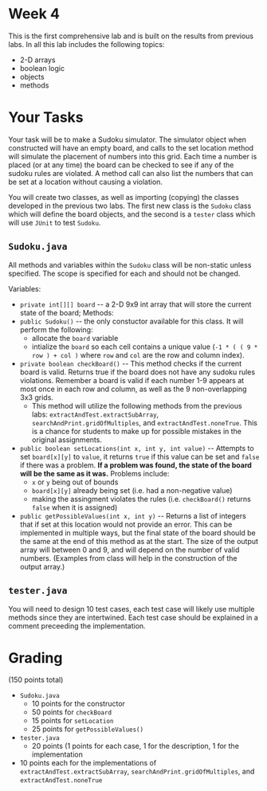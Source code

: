 # Week 4

This is the first comprehensive lab and is built on the results from previous labs. 
In all this lab includes the following topics:
* 2-D arrays
* boolean logic
* objects
* methods

# Your Tasks
Your task will be to make a Sudoku simulator. 
The simulator object when constructed will have an empty board, 
and calls to the set location method will simulate the placement of numbers into this grid. 
Each time a number is placed (or at any time) the board can be checked to see if any of the sudoku rules are violated. 
A method call can also list the numbers that can be set at a location without causing a violation. 

You will create two classes, as well as importing (copying) the classes developed in the previous two labs. 
The first new class is the `Sudoku` class which will define the board objects, 
and the second is a `tester` class which will use `JUnit` to test `Sudoku`. 

## `Sudoku.java`
All methods and variables within the `Sudoku` class will be non-static unless specified.
The scope is specified for each and should not be changed. 

Variables:
* `private int[][] board` -- a 2-D 9x9 int array that will store the current state of the board;
Methods:
* `public Sudoku()` -- the only constuctor available for this class. It will perform the following:
  * allocate the `board` variable
  * intialize the `board` so each cell contains a unique value (`-1 * ( ( 9 * row ) + col )` where `row` and `col` are the row and column index).
* `private boolean checkBoard()` -- This method checks if the current board is valid. Returns true if the board does not have any sudoku rules violations. Remember a board is valid if each number 1-9 appears at most once in each row and column, as well as the 9 non-overlapping 3x3 grids.
  * This method will utilize the following methods from the previous labs: `extractAndTest.extractSubArray`, `searchAndPrint.gridOfMultiples`, and `extractAndTest.noneTrue`. This is a chance for students to make up for possible mistakes in the original assignments. 
* `public boolean setLocations(int x, int y, int value)` -- Attempts to set `board[x][y]` to `value`, it returns `true` if this value can be set and `false` if there was a problem. **If a problem was found, the state of the board will be the same as it was.** Problems include:
  * `x` or `y` being out of bounds
  * `board[x][y]` already being set (i.e. had a non-negative value)
  * making the assingment violates the rules (i.e. `checkBoard()` returns `false` when it is assigned)
* `public getPossibleValues(int x, int y)` -- Returns a list of integers that if set at this location would not provide an error. 
This can be implemented in multiple ways, but the final state of the board should be the same at the end of this method as at the start. 
The size of the output array will between 0 and 9, and will depend on the number of valid numbers. 
(Examples from class will help in the construction of the output array.)

## `tester.java`

You will need to design 10 test cases, each test case will likely use multiple methods since they are intertwined. 
Each test case should be explained in a comment preceeding the implementation. 

# Grading
(150 points total)

* `Sudoku.java`
  * 10 points for the constructor
  * 50 points for `checkBoard`
  * 15 points for `setLocation`
  * 25 points for `getPossibleValues()`
* `tester.java`
  * 20 points (1 points for each case, 1 for the description, 1 for the implementation
* 10 points each for the implementations of `extractAndTest.extractSubArray`, `searchAndPrint.gridOfMultiples`, and `extractAndTest.noneTrue`
